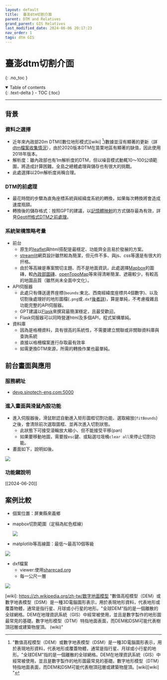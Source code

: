 ```yaml
---
layout: default
title:  臺澎dtm切割介面
parent: DTM and Relatives
grand_parent: GIS Relatives
last_modified_date: 2024-06-06 20:17:23
nav_order: 1
tags: dtm GIS
---
```


# 臺澎dtm切割介面
{: .no_toc }

<details open markdown="block">
  <summary>
    Table of contents
  </summary>
  {: .text-delta }
- TOC
{:toc}
</details>

---
## 背景

### 資料之選擇

- 近年來內政部20m DTM([數位地形模式][wiki] [^1])數據並沒有顯著的更新（詳[dtm檔案收集情況](./dtm_info.md)），由於2020版本DTM在苗栗地區有顯著的缺值，因此使用2018年版本。
- 解析度：雖內政部也有1m解析度的DTM，但以噪音模式動輒10～100公頃範圍，將造成計算困難。全島之總體處理與儲存也有很大的挑戰。
- 此處選擇以20m解析度尚稱合理。

### DTM的前處理

- 最花時間的步驟為直角座標系統與經緯度系統的轉換，如果每次轉換將會造成速度瓶頸。
- 轉換後的儲存格式：按照GPT的建議，以[記憶體映射](https://numpy.org/doc/stable/reference/generated/numpy.memmap.html)的方式儲存最為有效，詳見[Geotiff格式DTM之前處理](./img2mem.md)。

### 系統架構策略考量

- 前台
  - 原生的[leaflet](https://leafletjs.com/)與html搭配是最穩定、功能齊全且易於發展的方案。
  - [streamlit](https://streamlit.io/)網頁設計雖然較為簡潔，但元件不多、與js、css等還是有很大的扞格。
  - 由於等高線是專案關切主題、而不是地面資訊，此處選擇[Mapbox](https://www.mapbox.com/)的圖磚，較[內政部圖磚](https://maps.nlsc.gov.tw/T09/mapshow.action?In_type=web)、[openTopoMap](https://opentopomap.org)等來得清晰簡潔、遮蔽較少，有較高的地圖品質（雖然尚未全面中文化）。
- API伺服器
  - 此處只有傳送邊界座標(`bounds`:東北、西南經緯度座標共4個數字)、以及切割後處理好的地形圖檔(`.png`或`.dxf`[後者詳](../DXF.md))，算是單純，不考慮複雜且功能完整的API伺服器。
  - GPT建議以[Flask](https://flask.palletsprojects.com/en/3.0.x/)來撰寫最簡潔穩定，且最受歡迎。
  - Flask伺服器可以同時營運html及多個API，程式架構單純。
- 資料庫
  - 因為是格柵資料，具有很高的系統性，不需要建立關聯或非關聯資料庫與查詢系統
  - 直接以格柵檔案進行存取最有效率
  - 如需更換DTM來源，所需的轉換作業也最單純。

## 前台畫面與應用

### 服務網址

- [devp.sinotech-eng.com:5000](http://devp.sinotech-eng.com:5000)

### 進入畫面與滑鼠內設功能

- 進入伺服器後，滑鼠默認自動進入矩形圖框切割功能、選取縮放(`fitBounds`)之後，會清除前次選取圖框、並再次進入切割狀態。
  - 此狀態下可接受滾輪放大縮小、但不能接受平移(pan)
  - 如果要移動地圖，需要按`esc`鍵、或點選垃圾桶`clear all`來停止切割功能。
- 畫面如下，說明如後。

![](https://github.com/sinotec2/Utilities/blob/main/GIS/DTM/pngs/2024-06-06-17-50-49.png?raw=true)

### 功能鍵說明

[[2024-06-20]]

## 案例比較

- 個案位置：屏東縣來義鄉
- mapbox切割範圍（定稿為紅色框線）

  ![](https://github.com/sinotec2/Utilities/blob/main/GIS/DTM/pngs/2024-06-06-10-27-25.png?raw=true)

- matplotlib等高線圖：最低～最高10個等級

![](https://github.com/sinotec2/Utilities/blob/main/GIS/DTM/pngs/2024-06-06-12-01-09.png?raw=true)

- dxf檔案
  - viewer:使用[sharecad.org][cad]
  - 每一公尺一層

![](https://github.com/sinotec2/Utilities/blob/main/GIS/DTM/pngs/2024-06-06-16-06-34.png?raw=true)


[^1]: "數值高程模型（DEM）或數字地表模型（DSM）是一種3D電腦圖形表示，用於表現地形資料，代表地形或覆蓋物體，通常是指行星、月球或小行星的地形。"全球DEM"指的是一個離散的全球網格。DEM在地理資訊系統（GIS）中經常被使用，並且是數字製作的地形圖最常見的基礎。數字地形模型（DTM）特指地面表面，而DEM和DSM可能代表樹頂冠層或建築物屋頂。[wiki][wiki] "

[wiki]: https://zh.wikipedia.org/zh-tw/数字地面模型 "數值高程模型（DEM）或數字地表模型（DSM）是一種3D電腦圖形表示，用於表現地形資料，代表地形或覆蓋物體，通常是指行星、月球或小行星的地形。"全球DEM"指的是一個離散的全球網格。DEM在地理資訊系統（GIS）中經常被使用，並且是數字製作的地形圖最常見的基礎。數字地形模型（DTM）特指地面表面，而DEM和DSM可能代表樹頂冠層或建築物屋頂。 (wiki)"

[mtb]: https://matplotlib.org/stable/api/_as_gen/matplotlib.pyplot.contour.html "matplotlib.pyplot.contour(*args, data=None, **kwargs) Plot contour lines."
[cad]: https://sharecad.org/ "sharecad.org"

